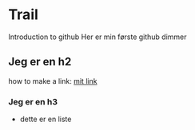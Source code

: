 # Trail
Introduction to github
Her er min første github dimmer

## Jeg er en h2
how to make a link:
[mit link](https://www.google.dk)

### Jeg er en h3
* dette er en liste
